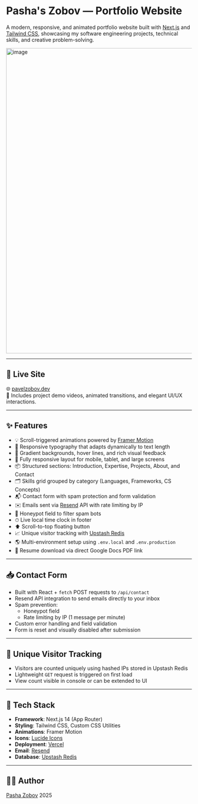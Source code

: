 # Pasha's Zobov — Portfolio Website

A modern, responsive, and animated portfolio website built with [Next.js](https://nextjs.org/) and [Tailwind CSS](https://tailwindcss.com/), showcasing my software engineering projects, technical skills, and creative problem-solving.

<img width="1470" height="827" alt="image" src="https://github.com/user-attachments/assets/f36401a5-40c8-4a93-9033-8200cc88e6ce" />

---

## 🚀 Live Site

🌐 [pavelzobov.dev](https://pashas-portfolio.vercel.app/)  
🎥 Includes project demo videos, animated transitions, and elegant UI/UX interactions.

---

## ✨ Features

- 💡 Scroll-triggered animations powered by [Framer Motion](https://www.framer.com/motion/)
- 🎨 Responsive typography that adapts dynamically to text length
- 🌈 Gradient backgrounds, hover lines, and rich visual feedback
- 📱 Fully responsive layout for mobile, tablet, and large screens
- 📦 Structured sections: Introduction, Expertise, Projects, About, and Contact
- 🗂️ Skills grid grouped by category (Languages, Frameworks, CS Concepts)
- 📬 Contact form with spam protection and form validation
- ✉️ Emails sent via [Resend](https://resend.com/) API with rate limiting by IP
- 🔐 Honeypot field to filter spam bots
- ⏱ Live local time clock in footer
- ⬆️ Scroll-to-top floating button
- 📈 Unique visitor tracking with [Upstash Redis](https://upstash.com/)
- 🌎 Multi-environment setup using `.env.local` and `.env.production`
- 📄 Resume download via direct Google Docs PDF link

---

## 📥 Contact Form

- Built with React + `fetch` POST requests to `/api/contact`
- Resend API integration to send emails directly to your inbox
- Spam prevention:
  - Honeypot field
  - Rate limiting by IP (1 message per minute)
- Custom error handling and field validation
- Form is reset and visually disabled after submission

---

## 🧠 Unique Visitor Tracking

- Visitors are counted uniquely using hashed IPs stored in Upstash Redis
- Lightweight `GET` request is triggered on first load
- View count visible in console or can be extended to UI

---

## 🔧 Tech Stack

- **Framework**: Next.js 14 (App Router)
- **Styling**: Tailwind CSS, Custom CSS Utilities
- **Animations**: Framer Motion
- **Icons**: [Lucide Icons](https://lucide.dev/)
- **Deployment**: [Vercel](https://vercel.com/)
- **Email**: [Resend](https://resend.com/)
- **Database**: [Upstash Redis](https://upstash.com/)

---

## 👨‍💻 Author

[Pasha Zobov](https://github.com/Pavkv)
2025
